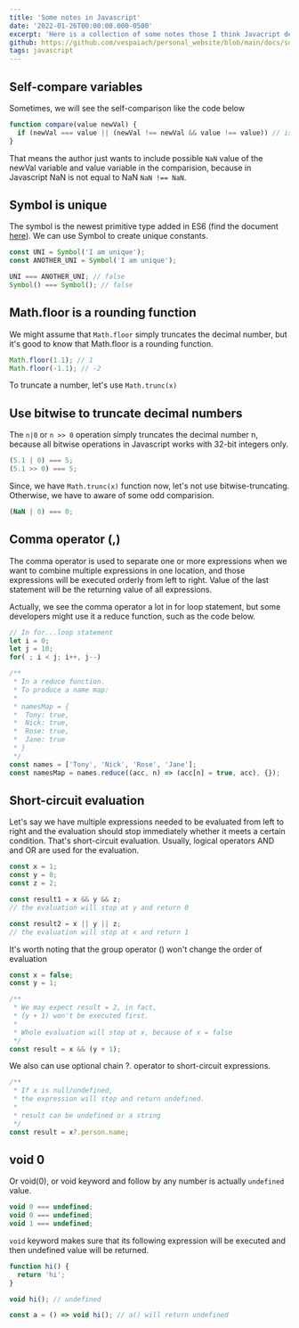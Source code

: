 ```yaml
---
title: 'Some notes in Javascript'
date: '2022-01-26T00:00:00.000-0500'
excerpt: 'Here is a collection of some notes those I think Javacript developers should know about, in order to make their Javascript code more precise.'
github: https://github.com/vespaiach/personal_website/blob/main/docs/some-notes-in-javascript.md
tags: javascript
---
```


## Self-compare variables

Sometimes, we will see the self-comparison like the code below

```javascript
function compare(value newVal) {
  if (newVal === value || (newVal !== newVal && value !== value)) // is equal
}
```

That means the author just wants to include possible `NaN` value of the newVal variable and value variable in the comparision, because in Javascript NaN is not equal to NaN `NaN !== NaN`.

## Symbol is unique

The symbol is the newest primitive type added in ES6 (find the document [here](https://tc39.es/ecma262/multipage/ecmascript-data-types-and-values.html#sec-ecmascript-language-types-symbol-type)). We can use Symbol to create unique constants.

```javascript
const UNI = Symbol('I am unique');
const ANOTHER_UNI = Symbol('I am unique');

UNI === ANOTHER_UNI; // false
Symbol() === Symbol(); // false
```

## Math.floor is a rounding function

We might assume that `Math.floor` simply truncates the decimal number, but it's good to know that Math.floor is a rounding function.

```javascript
Math.floor(1.1); // 1
Math.floor(-1.1); // -2
```

To truncate a number, let's use `Math.trunc(x)`

## Use bitwise to truncate decimal numbers

The `n|0` or `n >> 0` operation simply truncates the decimal number n, because all bitwise operations in Javascript works with 32-bit integers only.

```javascript
(5.1 | 0) === 5;
(5.1 >> 0) === 5;
```

Since, we have `Math.trunc(x)` function now, let's not use bitwise-truncating. Otherwise, we have to aware of some odd comparision.

```javascript
(NaN | 0) === 0;
```

## Comma operator (,)

The comma operator is used to separate one or more expressions when we want to combine multiple expressions in one location, and those expressions will be executed orderly from left to right. Value of the last statement will be the returning value of all expressions.

Actually, we see the comma operator a lot in for loop statement, but some developers might use it a reduce function, such as the code below.

```javascript
// In for...loop statement
let i = 0;
let j = 10;
for( ; i < j; i++, j--)

/**
 * In a reduce function.
 * To produce a name map:
 *
 * namesMap = {
 *  Tony: true,
 *  Nick: true,
 *  Rose: true,
 *  Jane: true
 * }
 */
const names = ['Tony', 'Nick', 'Rose', 'Jane'];
const namesMap = names.reduce((acc, n) => (acc[n] = true, acc), {});
```

## Short-circuit evaluation

Let's say we have multiple expressions needed to be evaluated from left to right and the evaluation should stop immediately whether it meets a certain condition. That's short-circuit evaluation. Usually, logical operators AND and OR are used for the evaluation.

```javascript
const x = 1;
const y = 0;
const z = 2;

const result1 = x && y && z;
// the evaluation will stop at y and return 0

const result2 = x || y || z;
// the evaluation will stop at x and return 1
```

It's worth noting that the group operator () won't change the order of evaluation

```javascript
const x = false;
const y = 1;

/**
 * We may expect result = 2, in fact,
 * (y + 1) won't be executed first.
 *
 * Whole evaluation will stop at x, because of x = false
 */
const result = x && (y + 1);
```

We also can use optional chain ?. operator to short-circuit expressions.

```javascript
/**
 * If x is null/undefined,
 * the expression will stop and return undefined.
 *
 * result can be undefined or a string
 */
const result = x?.person.name;
```

## void 0

Or void(0), or void keyword and follow by any number is actually `undefined` value.

```javascript
void 0 === undefined;
void 0 === undefined;
void 1 === undefined;
```

`void` keyword makes sure that its following expression will be executed and then undefined value will be returned.

```javascript
function hi() {
  return 'hi';
}

void hi(); // undefined

const a = () => void hi(); // a() will return undefined
```

